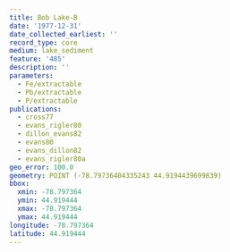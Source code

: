 ```yaml
---
title: Bob Lake-B
date: '1977-12-31'
date_collected_earliest: ''
record_type: core
medium: lake_sediment
feature: '485'
description: ''
parameters:
  - Fe/extractable
  - Pb/extractable
  - P/extractable
publications:
  - cross77
  - evans_rigler80
  - dillon_evans82
  - evans80
  - evans_dillon82
  - evans_rigler80a
geo_error: 100.0
geometry: POINT (-78.79736404335243 44.9194439699839)
bbox:
  xmin: -78.797364
  ymin: 44.919444
  xmax: -78.797364
  ymax: 44.919444
longitude: -78.797364
latitude: 44.919444
---
```

